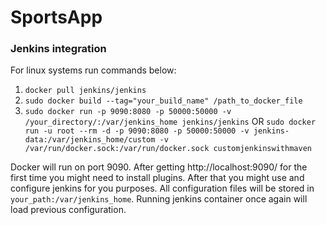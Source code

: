 # SportsApp 

### Jenkins integration

For linux systems run commands below:
1. `docker pull jenkins/jenkins`
2. `sudo docker build --tag="your_build_name" /path_to_docker_file` 
3. `sudo docker run -p 9090:8080 -p 50000:50000 -v /your_directory/:/var/jenkins_home jenkins/jenkins`
 OR
 `sudo docker run -u root --rm -d -p 9090:8080 -p 50000:50000 -v jenkins-data:/var/jenkins_home/custom -v /var/run/docker.sock:/var/run/docker.sock customjenkinswithmaven`

Docker will run on port 9090. After getting http://localhost:9090/ for the first time you might need to install plugins.
After that you might use and configure jenkins for you purposes.
All configuration files will be stored in `your_path:/var/jenkins_home`. Running jenkins container once again will load previous configuration.

